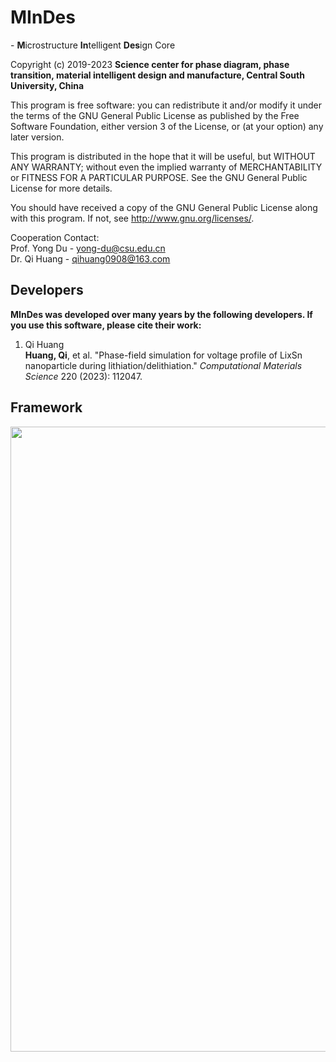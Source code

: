 # MInDes
\- **M**icrostructure **In**telligent **Des**ign Core

Copyright (c) 2019-2023 **Science center for phase diagram, phase transition, material intelligent design and manufacture, Central South University, China**

This program is free software: you can redistribute it and/or modify it under the terms of the GNU General Public License as published by the Free 
Software Foundation, either version 3 of the License, or (at your option) any later version.

This program is distributed in the hope that it will be useful, but WITHOUT ANY WARRANTY; without even the implied warranty of MERCHANTABILITY or 
FITNESS FOR A PARTICULAR PURPOSE.  See the GNU General Public License for more details.

You should have received a copy of the GNU General Public License along with this program.  If not, see <http://www.gnu.org/licenses/>.

Cooperation Contact:   
Prof. Yong Du - yong-du@csu.edu.cn  
Dr. Qi Huang  - qihuang0908@163.com

## Developers
**MInDes was developed over many years by the following developers. If you use this software, please cite their work:**
1. Qi Huang  
**Huang, Qi**, et al. "Phase-field simulation for voltage profile of LixSn nanoparticle during lithiation/delithiation." *Computational Materials Science* 220 (2023): 112047.

## Framework

<div align=center>
<img src="https://github.com/Microstructure-Intelligent-Design/Documents/blob/main/BrainMaps/MInDes%20framework.png" width="1000px">
</div>
